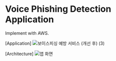 # Voice Phishing Detection Application
Implement with AWS.

[Application]
![보이스피싱 예방 서비스 (개선 후) (3)](https://github.com/user-attachments/assets/a2389b53-9eb6-4a8b-b910-3e18d643a75e)

[Architecture]
![앱 화면](https://github.com/user-attachments/assets/5efdb126-38ba-4be7-b53c-e2aa69cd63cb)
